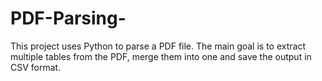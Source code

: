 # PDF-Parsing-
This project uses Python to parse a PDF file. The main goal is to extract multiple tables from the PDF, merge them into one and save the output in CSV format.
